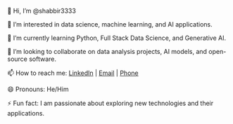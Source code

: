 👋 Hi, I’m @shabbir3333

👀 I’m interested in data science, machine learning, and AI applications.

🌱 I’m currently learning Python, Full Stack Data Science, and Generative AI.

💞️ I’m looking to collaborate on data analysis projects, AI models, and open-source software.

📫 How to reach me: [LinkedIn](https://www.linkedin.com/in/shabbir3333) | [Email](mailto:shaik.shabbir33333.com) | [Phone](+91-9989999914) 

😄 Pronouns: He/Him

⚡ Fun fact: I am passionate about exploring new technologies and their applications.
